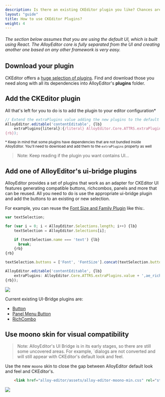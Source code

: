 ```yaml
---
description: Is there an existing CKEditor plugin you like? Chances are you will be able to use it with AlloyEditor as well!
layout: "guide"
title: How to use CKEditor Plugins?
weight: 4
---
```


###### The section below assumes that you are using the default UI, which is built using React. The AlloyEditor core is fully separated from the UI and creating another one based on any other framework is very easy.

<article id="article1">

## Download your plugin

<p>CKEditor offers a <a href="http://ckeditor.com/addons/plugins/all">huge selection of plugins</a>. Find and download those you need along with all its dependencies into AlloyEditor's <strong>plugins</strong> folder.</p>

</article>

<article id="article2">

## Add the CKEditor plugin

<span>All that's left for you to do is to add the plugin to your editor configuration&#42;</span>
```js
// Extend the extraPlugins value adding the new plugins to the default ones
AlloyEditor.editable('contentEditable', {lb}
	extraPlugins{literal}:{/literal} AlloyEditor.Core.ATTRS.extraPlugins.value + ',myplugin,myplugindependency'
{rb});
```

<p><small>&#42; Keep in mind that some plugins have dependencies that are not bundled inside AlloyEditor. You'll need to download and add them to the <code>extraPlugins</code> property as well</small></p>

> Note: Keep reading if the plugin you want contains UI...

</article>

<article id="article3">

## Add one of AlloyEditor's ui-bridge plugins

<p>AlloyEditor provides a set of plugins that work as an adapter for CKEditor UI features generating compatible buttons, richcombos, panels and more that can be reused. All you need to do is use the appropriate ui-bridge plugin and add the buttons to an existing or new selection.</p>

<span class="code-header">For example, you can reuse the <a href="http://ckeditor.com/addon/font">Font Size and Family Plugin</a> like this:.</span>

```js
var textSelection;

for (var i = 0; i < AlloyEditor.Selections.length; i++) {lb}
    textSelection = AlloyEditor.Selections[i];

    if (textSelection.name === 'text') {lb}
      break;
    {rb}
{rb}

textSelection.buttons = ['Font', 'FontSize'].concat(textSelection.buttons);

AlloyEditor.editable('contentEditable', {lb}
	extraPlugins: AlloyEditor.Core.ATTRS.extraPlugins.value + ',ae_richcombobridge,font'
{rb});
```

<div class="thumbnail">
	<img class="img img-polaroid" src="<%= @getAssetsUrl() %>/img/guides/ckeditor_plugins.gif">
</div>

<p>Current existing UI-Bridge plugins are:
	<ul>
		<li><a href="http://alloyeditor.com/api/classes/CKEDITOR.plugins.ae_buttonbridge.html">Button</a></li>
		<li><a href="http://alloyeditor.com/api/classes/CKEDITOR.plugins.ae_panelmenubuttonbridge.html">Panel Menu Button</a></li>
		<li><a href="http://alloyeditor.com/api/classes/CKEDITOR.plugins.ae_richcombobridge.html">RichCombo</a></li>
	</ul>
</p>
</article>

<article id="article4">

## Use moono skin for visual compatibility

> Note: AlloyEditor's UI Bridge is in its early stages, so there are still some uncovered areas. For example, `dialogs are not converted and will still appear with CKEditor's default look and feel.

<span class="code-header">Use the new <code>moono</code> skin to close the gap between AlloyEditor default look and feel and CKEditor's.</span>

```html
	<link href="alloy-editor/assets/alloy-editor-moono-min.css" rel="stylesheet"></link>
```

<div class="thumbnail">
	<img class="img img-polaroid" src="<%= @getAssetsUrl() %>/img/guides/ckeditor_moono.gif">
</div>

</article>